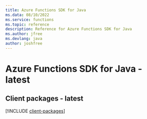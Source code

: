 ```yaml
---
title: Azure Functions SDK for Java
ms.data: 08/10/2022
ms.service: functions
ms.topic: reference
description: Reference for Azure Functions SDK for Java
ms.author: jfree
ms.devlang: java
author: joshfree
---
```

# Azure Functions SDK for Java - latest

## Client packages - latest
[!INCLUDE [client-packages](functions-client-index.md)]